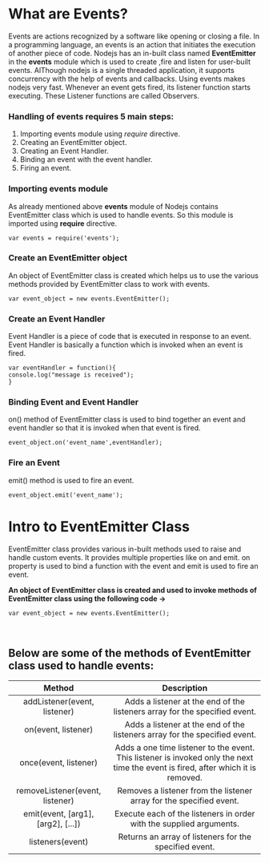 
# What are Events?
Events are actions recognized by a software like opening or closing a file. In a programming language, an events is an action that initiates the execution of another piece of 
code. Nodejs has an in-built class named **EventEmitter** in the **events** module which is used to create ,fire and listen for user-built events. AlThough nodejs is a single threaded application, it supports concurrency with the help of events and callbacks. Using events makes nodejs very fast. Whenever an event gets fired, its listener function starts executing. These Listener functions are called Observers.

### Handling of events requires 5 main steps: <br>
1. Importing events module using *require* directive. <br>
2. Creating an EventEmitter object. <br>
3. Creating an Event Handler. <br>
4. Binding an event with the event handler. <br>
5. Firing an event.


### Importing events module
As already mentioned above **events** module of Nodejs contains EventEmitter class which is used to handle events. So this module is imported using **require** directive.
```
var events = require('events');

```

### Create an EventEmitter object
An object of EventEmitter class is created which helps us to use the various methods provided by EventEmitter class to work with events.
```
var event_object = new events.EventEmitter();

```

### Create an Event Handler
Event Handler is a piece of code that is executed in response to an event. Event Handler is basically a function which is invoked when an event is fired.
```
var eventHandler = function(){
console.log("message is received");
}

```

### Binding Event and Event Handler
on() method of EventEmitter class is used to bind together an event and event handler so that it is invoked when that event is fired.
```
event_object.on('event_name',eventHandler);

```

### Fire an Event
emit() method is used to fire an event.
```
event_object.emit('event_name');

```
# Intro to EventEmitter Class
EventEmitter class provides various in-built methods used to raise and handle custom events. It provides multiple properties like on and emit. on property is used to bind a function with the event and emit is used to fire an event. <br>

**An object of EventEmitter class is created and used to invoke methods of EventEmitter class using the following code ->** <br>
```
var event_object = new events.EventEmitter();

```
<br>

## Below are some of the methods of EventEmitter class used to handle events:
| Method | Description |
| :-------:| :----------:|
| addListener(event, listener) | Adds a listener at the end of the listeners array for the specified event. |
| on(event, listener) |  Adds a listener at the end of the listeners array for the specified event. |
| once(event, listener) | Adds a one time listener to the event. This listener is invoked only the next time the event is fired, after which it is removed. |
| removeListener(event, listener) | Removes a listener from the listener array for the specified event. |
| emit(event, [arg1], [arg2], [...]) | Execute each of the listeners in order with the supplied arguments.|
| listeners(event) | Returns an array of listeners for the specified event.|

